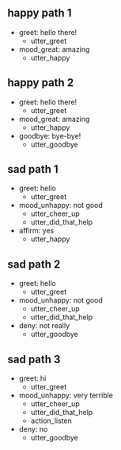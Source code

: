 ## happy path 1
* greet: hello there!
    - utter_greet
* mood_great: amazing   <!-- predicted: bot_challenge: amazing -->
    - utter_happy   <!-- predicted: utter_iamabot -->


## happy path 2
* greet: hello there!
    - utter_greet
* mood_great: amazing   <!-- predicted: bot_challenge: amazing -->
    - utter_happy   <!-- predicted: utter_iamabot -->
* goodbye: bye-bye!
    - utter_goodbye


## sad path 1
* greet: hello
    - utter_greet
* mood_unhappy: not good   <!-- predicted: greet: not good -->
    - utter_cheer_up   <!-- predicted: utter_greet -->
    - utter_did_that_help   <!-- predicted: action_listen -->
* affirm: yes   <!-- predicted: goodbye: yes -->
    - utter_happy   <!-- predicted: utter_goodbye -->


## sad path 2
* greet: hello
    - utter_greet
* mood_unhappy: not good   <!-- predicted: greet: not good -->
    - utter_cheer_up   <!-- predicted: utter_greet -->
    - utter_did_that_help   <!-- predicted: action_listen -->
* deny: not really   <!-- predicted: greet: not really -->
    - utter_goodbye   <!-- predicted: utter_greet -->


## sad path 3
* greet: hi
    - utter_greet
* mood_unhappy: very terrible   <!-- predicted: general: very terrible -->
    - utter_cheer_up   <!-- predicted: general_queries_form -->
    - utter_did_that_help   <!-- predicted: action_listen -->
    - action_listen   <!-- predicted: general_queries_form -->
* deny: no   <!-- predicted: greet: no -->
    - utter_goodbye   <!-- predicted: action_listen -->



